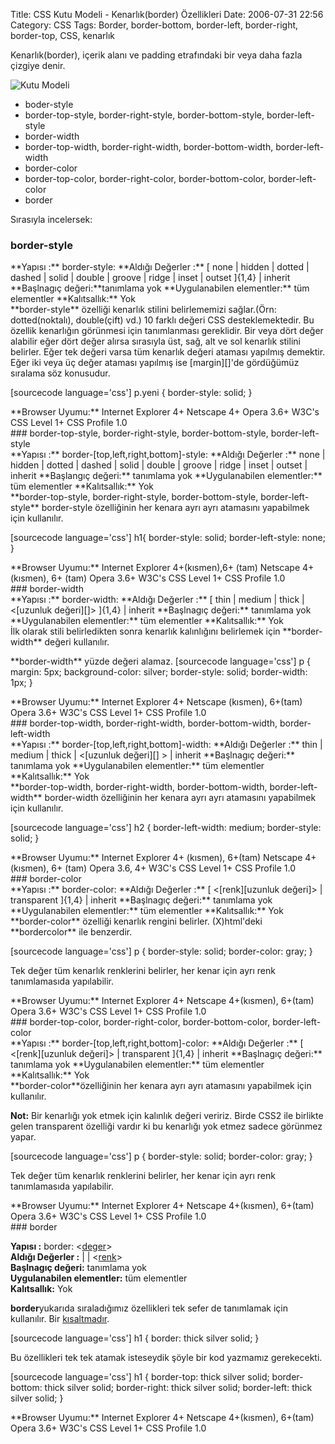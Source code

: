 Title: CSS Kutu Modeli - Kenarlık(border) Özellikleri
Date: 2006-07-31 22:56
Category: CSS
Tags: Border, border-bottom, border-left, border-right, border-top, CSS, kenarlık

Kenarlık(border), içerik alanı ve padding etrafındaki bir veya daha
fazla çizgiye denir.<!--more-->

![Kutu Modeli][]

-   boder-style
-   border-top-style, border-right-style, border-bottom-style,
    border-left-style
-   border-width
-   border-top-width, border-right-width, border-bottom-width,
    border-left-width
-   border-color
-   border-top-color, border-right-color, border-bottom-color,
    border-left-color
-   border

Sırasıyla incelersek:

### border-style

<div class="cssozelliktanimi">
**Yapısı :** border-style: <deger>  
**Aldığı Değerler :** [ none | hidden | dotted | dashed | solid |
double | groove | ridge | inset | outset ]{1,4} | inherit  
**Başlnagıç değeri:**tanımlama yok   
**Uygulanabilen elementler:** tüm elementler  
**Kalıtsallık:** Yok

</div>
**border-style** özelliği kenarlık stilini belirlememizi sağlar.(Örn:
dotted(noktalı), double(çift) vd.) 10 farklı değeri CSS
desteklemektedir. Bu özellik kenarlığın görünmesi için tanımlanması
gereklidir. Bir veya dört değer alabilir eğer dört değer alırsa
sırasıyla üst, sağ, alt ve sol kenarlık stilini belirler. Eğer tek
değeri varsa tüm kenarlık değeri ataması yapılmış demektir. Eğer iki
veya üç değer ataması yapılmış ise [margin][]'de gördüğümüz sıralama söz
konusudur.

[sourcecode language='css'] p.yeni { border-style: solid; }


<div class="tarayiciuyum">
**Browser Uyumu:**  
Internet Explorer 4+   
Netscape 4+   
Opera 3.6+  
W3C's CSS Level 1+  
CSS Profile 1.0

</div>
### border-top-style, border-right-style, border-bottom-style, border-left-style

<div class="cssozelliktanimi">
**Yapısı :** border-[top,left,right,bottom]-style: <deger>  
**Aldığı Değerler :** none | hidden | dotted | dashed | solid | double
| groove | ridge | inset | outset | inherit  
**Başlangıç değeri:** tanımlama yok   
**Uygulanabilen elementler:** tüm elementler  
**Kalıtsallık:** Yok

</div>
**border-top-style, border-right-style, border-bottom-style,
border-left-style** border-style özelliğinin her kenara ayrı ayrı
atamasını yapabilmek için kullanılır.

[sourcecode language='css'] h1{ border-style: solid; border-left-style:
none; } 

<div class="tarayiciuyum">
**Browser Uyumu:**  
Internet Explorer 4+(kısmen),6+ (tam)  
Netscape 4+(kısmen), 6+ (tam)  
Opera 3.6+  
W3C's CSS Level 1+  
CSS Profile 1.0

</div>
### border-width

<div class="cssozelliktanimi">
**Yapısı :** border-width: <deger>  
**Aldığı Değerler :** [ thin | medium | thick | <[uzunluk değeri][]>
]{1,4} | inherit  
**Başlnagıç değeri:** tanımlama yok  
**Uygulanabilen elementler:** tüm elementler  
**Kalıtsallık:** Yok

</div>
İlk olarak stili belirledikten sonra kenarlık kalınlığını belirlemek
için **border-width** değeri kullanılır.

<p>
**border-width** yüzde değeri alamaz. [sourcecode language='css'] p {
margin: 5px; background-color: silver; border-style: solid;
border-width: 1px; }

</ol>


<div class="tarayiciuyum">
**Browser Uyumu:**  
Internet Explorer 4+   
Netscape (kısmen), 6+(tam)   
Opera 3.6+  
W3C's CSS Level 1+  
CSS Profile 1.0

</div>
### border-top-width, border-right-width, border-bottom-width, border-left-width

<div class="cssozelliktanimi">
**Yapısı :** border-[top,left,right,bottom]-width: <deger>  
**Aldığı Değerler :** thin | medium | thick | <[uzunluk değeri][] > |
inherit  
**Başlnagıç değeri:** tanımlama yok  
**Uygulanabilen elementler:** tüm elementler  
**Kalıtsallık:** Yok

</div>
**border-top-width, border-right-width, border-bottom-width,
border-left-width** border-width özelliğinin her kenara ayrı ayrı
atamasını yapabilmek için kullanılır.

[sourcecode language='css'] h2 { border-left-width: medium;
border-style: solid; } 

<div class="tarayiciuyum">
**Browser Uyumu:**  
Internet Explorer 4+ (kısmen), 6+(tam)   
Netscape 4+(kısmen), 6+ (tam)  
Opera 3.6, 4+  
W3C's CSS Level 1+  
CSS Profile 1.0

</div>
### border-color

<div class="cssozelliktanimi">
**Yapısı :** border-color: <deger>  
**Aldığı Değerler :** [ <[renk][uzunluk değeri]> | transparent ]{1,4}
| inherit  
**Başlnagıç değeri:** tanımlama yok  
**Uygulanabilen elementler:** tüm elementler  
**Kalıtsallık:** Yok

</div>
**border-color** özelliği kenarlık rengini belirler. (X)html'deki
**bordercolor** ile benzerdir.

[sourcecode language='css'] p { border-style: solid; border-color: gray;
} 

Tek değer tüm kenarlık renklerini belirler, her kenar için ayrı renk
tanımlamasıda yapılabilir.

<div class="tarayiciuyum">
**Browser Uyumu:**  
Internet Explorer 4+  
Netscape 4+(kısmen), 6+(tam)  
Opera 3.6+  
W3C's CSS Level 1+  
CSS Profile 1.0

</div>
### border-top-color, border-right-color, border-bottom-color, border-left-color

<div class="cssozelliktanimi">
**Yapısı :** border-[top,left,right,bottom]-color: <deger>  
**Aldığı Değerler :** [ <[renk][uzunluk değeri]> | transparent ]{1,4}
| inherit  
**Başlnagıç değeri:** tanımlama yok  
**Uygulanabilen elementler:** tüm elementler  
**Kalıtsallık:** Yok

</div>
**border-color**özelliğinin her kenara ayrı ayrı atamasını yapabilmek
için kullanılır.

**Not:** Bir kenarlığı yok etmek için kalınlık değeri veririz. Birde
CSS2 ile birlikte gelen transparent özelliği vardır ki bu kenarlığı yok
etmez sadece görünmez yapar.

[sourcecode language='css'] p { border-style: solid; border-color: gray;
} 

Tek değer tüm kenarlık renklerini belirler, her kenar için ayrı renk
tanımlamasıda yapılabilir.

<div class="tarayiciuyum">
**Browser Uyumu:**  
Internet Explorer 4+  
Netscape 4+(kısmen), 6+(tam)  
Opera 3.6+  
W3C's CSS Level 1+  
CSS Profile 1.0

</div>
### border

**Yapısı :** border: <[deger][uzunluk değeri]>  
**Aldığı Değerler :** <border-width> | <border-style> |
<[renk][uzunluk değeri]>   
**Başlnagıç değeri:** tanımlama yok  
**Uygulanabilen elementler:** tüm elementler  
**Kalıtsallık:** Yok

**border**yukarıda sıraladığımız özellikleri tek sefer de tanımlamak
için kullanılır. Bir [kısaltmadır][].

[sourcecode language='css'] h1 { border: thick silver solid; }


Bu özellikleri tek tek atamak isteseydik şöyle bir kod yazmamız
gerekecekti.

[sourcecode language='css'] h1 { border-top: thick silver solid;
border-bottom: thick silver solid; border-right: thick silver solid;
border-left: thick silver solid; }

<div class="tarayiciuyum">
**Browser Uyumu:**  
Internet Explorer 4+  
Netscape 4+(kısmen), 6+(tam)  
Opera 3.6+  
W3C's CSS Level 1+  
CSS Profile 1.0

</div>
</p>

  [Kutu Modeli]: http://fatihhayrioglu.com/images/basit_boxmodel.gif
  [margin]: http://www.fatihhayrioglu.com/?p=6#more-6
  [uzunluk değeri]: http://www.fatihhayrioglu.com/?p=95
  [kısaltmadır]: http://www.fatihhayrioglu.com/?p=6
